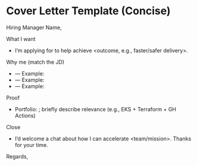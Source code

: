 # Cover Letter Template (Concise)

Hiring Manager Name,

What I want

- I’m applying for <Role> to help <company> achieve <outcome, e.g., faster/safer delivery>.

Why me (match the JD)

- <JD keyword> — Example: <impact with metric>
- <JD keyword> — Example: <impact with metric>
- <JD keyword> — Example: <impact with metric>

Proof

- Portfolio: <repo or artifact>; briefly describe relevance (e.g., EKS + Terraform + GH Actions)

Close

- I’d welcome a chat about how I can accelerate <team/mission>. Thanks for your time.

Regards,
<Your Name>

